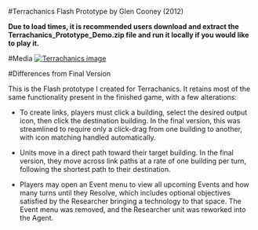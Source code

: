 #Terrachanics Flash Prototype
by Glen Cooney (2012)

**Due to load times, it is recommended users download and extract the Terrachanics_Prototype_Demo.zip file and run it locally if you would like to play it.**

#Media
[![Terrachanics image](https://img.youtube.com/vi/c0dbq1l7zfU/0.jpg)](https://www.youtube.com/watch?v=c0dbq1l7zfU)

#Differences from Final Version

This is the Flash prototype I created for Terrachanics. It retains most of the same functionality present in the finished game, with a few alterations:

* To create links, players must click a building, select the desired output icon, then click the destination building. In the final version, this was streamlined to require only a click-drag from one building to another, with icon matching handled automatically.

* Units move in a direct path toward their target building. In the final version, they move across link paths at a rate of one building per turn, following the shortest path to their destination.

* Players may open an Event menu to view all upcoming Events and how many turns until they Resolve, which includes optional objectives satisfied by the Researcher bringing a technology to that space. The Event menu was removed, and the Researcher unit was reworked into the Agent.
